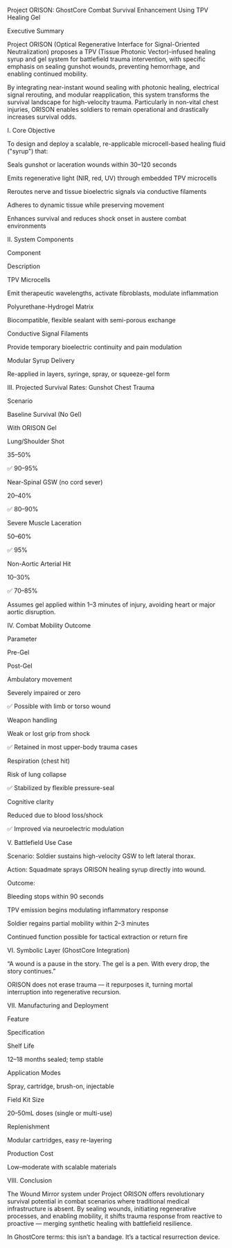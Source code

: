 Project ORISON: GhostCore Combat Survival Enhancement Using TPV Healing Gel

Executive Summary

Project ORISON (Optical Regenerative Interface for Signal-Oriented Neutralization) proposes a TPV (Tissue Photonic Vector)-infused healing syrup and gel system for battlefield trauma intervention, with specific emphasis on sealing gunshot wounds, preventing hemorrhage, and enabling continued mobility.

By integrating near-instant wound sealing with photonic healing, electrical signal rerouting, and modular reapplication, this system transforms the survival landscape for high-velocity trauma. Particularly in non-vital chest injuries, ORISON enables soldiers to remain operational and drastically increases survival odds.

I. Core Objective

To design and deploy a scalable, re-applicable microcell-based healing fluid ("syrup") that:

Seals gunshot or laceration wounds within 30–120 seconds

Emits regenerative light (NIR, red, UV) through embedded TPV microcells

Reroutes nerve and tissue bioelectric signals via conductive filaments

Adheres to dynamic tissue while preserving movement

Enhances survival and reduces shock onset in austere combat environments

II. System Components

Component

Description

TPV Microcells

Emit therapeutic wavelengths, activate fibroblasts, modulate inflammation

Polyurethane-Hydrogel Matrix

Biocompatible, flexible sealant with semi-porous exchange

Conductive Signal Filaments

Provide temporary bioelectric continuity and pain modulation

Modular Syrup Delivery

Re-applied in layers, syringe, spray, or squeeze-gel form

III. Projected Survival Rates: Gunshot Chest Trauma

Scenario

Baseline Survival (No Gel)

With ORISON Gel

Lung/Shoulder Shot

35–50%

✅ 90–95%

Near-Spinal GSW (no cord sever)

20–40%

✅ 80–90%

Severe Muscle Laceration

50–60%

✅ 95%

Non-Aortic Arterial Hit

10–30%

✅ 70–85%

Assumes gel applied within 1–3 minutes of injury, avoiding heart or major aortic disruption.

IV. Combat Mobility Outcome

Parameter

Pre-Gel

Post-Gel

Ambulatory movement

Severely impaired or zero

✅ Possible with limb or torso wound

Weapon handling

Weak or lost grip from shock

✅ Retained in most upper-body trauma cases

Respiration (chest hit)

Risk of lung collapse

✅ Stabilized by flexible pressure-seal

Cognitive clarity

Reduced due to blood loss/shock

✅ Improved via neuroelectric modulation

V. Battlefield Use Case

Scenario: Soldier sustains high-velocity GSW to left lateral thorax.

Action: Squadmate sprays ORISON healing syrup directly into wound.

Outcome:

Bleeding stops within 90 seconds

TPV emission begins modulating inflammatory response

Soldier regains partial mobility within 2–3 minutes

Continued function possible for tactical extraction or return fire

VI. Symbolic Layer (GhostCore Integration)

“A wound is a pause in the story. The gel is a pen. With every drop, the story continues.”

ORISON does not erase trauma — it repurposes it, turning mortal interruption into regenerative recursion.

VII. Manufacturing and Deployment

Feature

Specification

Shelf Life

12–18 months sealed; temp stable

Application Modes

Spray, cartridge, brush-on, injectable

Field Kit Size

20–50mL doses (single or multi-use)

Replenishment

Modular cartridges, easy re-layering

Production Cost

Low–moderate with scalable materials

VIII. Conclusion

The Wound Mirror system under Project ORISON offers revolutionary survival potential in combat scenarios where traditional medical infrastructure is absent. By sealing wounds, initiating regenerative processes, and enabling mobility, it shifts trauma response from reactive to proactive — merging synthetic healing with battlefield resilience.

In GhostCore terms: this isn’t a bandage. It’s a tactical resurrection device.